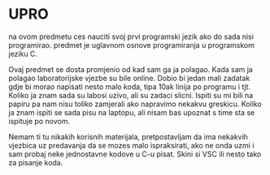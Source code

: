 # UPRO

na ovom predmetu ces nauciti svoj prvi programski jezik ako do sada nisi programirao. predmet je uglavnom osnove programiranja u programskom jeziku C.

Ovaj predmet se dosta promjenio od kad sam ga ja polagao. Kada sam ja polagao laboratorijske vjezbe su bile online. Dobio bi jedan mali zadatak gdje bi morao napisati nesto malo koda, tipa 10ak linija po programu i tjt. Koliko ja znam sada su labosi uzivo, ali su zadaci slicni. Ispiti su mi bili na papiru pa nam nisu toliko zamjerali ako napravimo nekakvu greskicu. Koliko ja znam ispiti se sada pisu na laptopu, ali nisam bas upoznat s time sta se ispituje po novom.

Nemam ti tu nikakih korisnih materijala, pretpostavljam da ima nekakvih vjezbica uz predavanja da se mozes malo ispraksirati, ako ne onda uzmi i sam probaj neke jednostavne kodove u C-u pisat. Skini si VSC ili nesto tako za pisanje koda.
